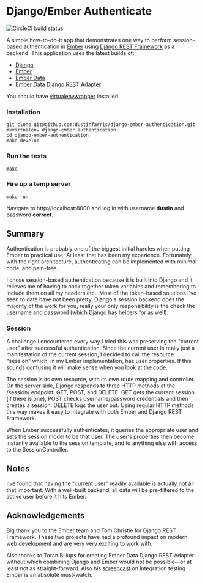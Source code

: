 # Django/Ember Authenticate

![CircleCI build status](https://circleci.com/gh/dustinfarris/django-ember-authentication.png)

A simple how-to-do-it app that demonstrates one way to perform session-based authentication
in [Ember](http://emberjs.com) using [Django REST Framework](http://django-rest-framework.org/)
as a backend.  This application uses the latest builds of:

*  [Django][]
*  [Ember][]
*  [Ember Data][]
*  [Ember Data Django REST Adapter][]


You should have [virtualenvwrapper][] installed.

### Installation

```console
git clone git@github.com:dustinfarris/django-ember-authentication.git
mkvirtualenv django-ember-authentication
cd django-ember-authentication
make develop
```

### Run the tests

```console
make
```

### Fire up a temp server

```console
make run
```

Navigate to http://localhost:8000 and log in with username **dustin** and password **correct**.

## Summary

Authentication is probably one of the biggest initial hurdles when putting Ember to practical use. At
least that has been my experience. Fortunately, with the right architecture, authenticating can be
implemented with minimal code, and pain-free.

I chose session-based authentication because it is built into Django and it relieves me of having to
hack together token variables and remembering to include them on all my headers etc..  Most of the
token-based solutions I've seen to date have not been pretty. Django's session backend does the 
majority of the work for you, really your only responsibility is the check the username and password
(which Django has helpers for as well).

### Session

A challenge I encountered every way I tried this was preserving the "current user" after successful 
authentication.  Since the current user is really just a manifestation of the current session, I
decided to call the resource "session" which, in my Ember implementation, has user properties. If
this sounds confusing it will make sense when you look at the code.

The session is its own resource, with its own route mapping and controller.  On the server side,
Django responds to three HTTP methods at the /session/ endpoint: GET, POST, and DELETE. GET gets the
current session (if there is one), POST checks username/password credentials and then creates a
session. DELETE logs the user out. Using regular HTTP methods this way makes it easy to integrate
with both Ember and Django REST Framework.

When Ember successfully authenticates, it queries the appropriate user and sets the session model to
be that user.  The user's properties then become instantly available to the session template,
and to anything else with access to the SessionController.

## Notes

I've found that having the "current user" readily available is actually not all that important. With
a well-built backend, all data will be pre-filtered to the active user before it hits Ember.

## Acknowledgements

Big thank you to the Ember team and Tom Christie for Django REST Framework.  These two projects have
had a profound impact on modern web development and are very very exciting to work with.

Also thanks to Toran Billups for creating Ember Data Django REST Adapter without which combining
Django and Ember would not be possible—or at least not as straight-forward. Also his [screencast] on 
integration testing Ember is an absolute must-watch.


[Django]: https://github.com/django/django/releases/tag/1.6b4
[Ember]: http://emberjs.com/builds/#/beta/latest
[Ember Data]: http://emberjs.com/builds/#/canary/latest
[Ember Data Django REST Adapter]: https://github.com/toranb/ember-data-django-rest-adapter/tree/ember1.0
[virtualenvwrapper]: http://virtualenvwrapper.readthedocs.org/en/latest/
[screencast]: http://www.toranbillups.com/blog/archive/2013/07/21/Integration-testing-your-emberjs-app-with-QUnit-and-Karma/
